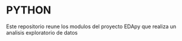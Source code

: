 # PYTHON
Este repositorio reune los modulos del proyecto EDApy que realiza un analisis exploratorio de datos
